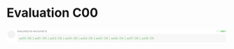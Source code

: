 # Evaluation C00
![0-8 Ok](https://github.com/Drareg04/42/blob/main/src/Evaluations/c00Eval.png?raw=true)
